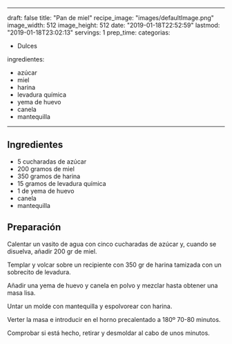
---
draft: false
title: "Pan de miel"
recipe_image: "images/defaultImage.png"
image_width: 512
image_height: 512
date: "2019-01-18T22:52:59"
lastmod: "2019-01-18T23:02:13"
servings: 1
prep_time: 
categorias:
  - Dulces

ingredientes:
  - azúcar
  - miel
  - harina
  - levadura química
  - yema de huevo
  - canela
  - mantequilla
---

## Ingredientes
- 5 cucharadas de azúcar
- 200 gramos de miel
- 350 gramos de harina
- 15 gramos de levadura química
- 1  de yema de huevo
- canela
- mantequilla

## Preparación
Calentar un vasito de agua con cinco cucharadas de azúcar y, cuando se disuelva, añadir 200 gr de miel.

Templar y volcar sobre un recipiente con 350 gr de harina tamizada con un sobrecito de levadura.

Añadir una yema de huevo y canela en polvo y mezclar hasta obtener una masa lisa.

Untar un molde con mantequilla y espolvorear con harina.

Verter la masa e introducir en el horno precalentado a 180º 70-80 minutos.

Comprobar si está hecho, retirar y desmoldar al cabo de unos minutos.


